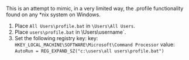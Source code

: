 This is an attempt to mimic, in a very limited way, the .profile functionality found on any *nix system on Windows.

1. Place `All Users\profile.bat` in `\Users\All Users`.
2. Place `users\profile.bat` in \Users\username`.
3. Set the following registry key:
   key: `HKEY_LOCAL_MACHINE\SOFTWARE\Microsoft\Command Processor`
   value: `AutoRun = REG_EXPAND_SZ("c:\users\all users\profile.bat")`
